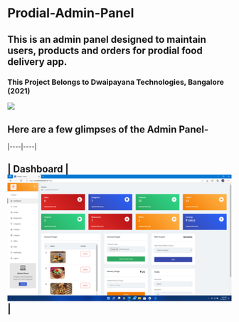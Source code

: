 # Prodial-Admin-Panel
## This is an admin panel designed to maintain users, products and orders for prodial food delivery app.

### This Project Belongs to Dwaipayana Technologies, Bangalore (2021)
<img src="https://dtechblr.in/wp-content/uploads/2019/07/DT-final.png">

## Here are a few glimpses of the Admin Panel-
|----|----|
## | Dashboard | <img src="https://github.com/TechDevSubhopriyo/Prodial-Admin-Panel/blob/main/demo_images/index.png"> | 